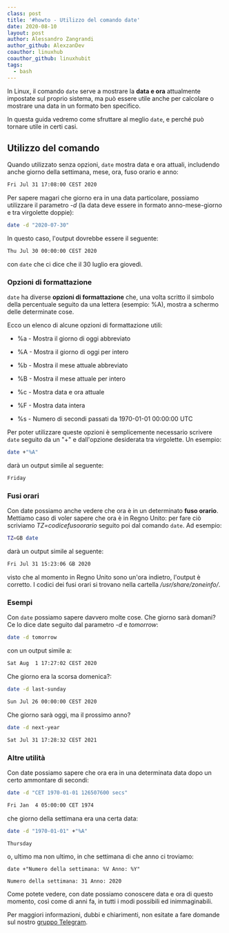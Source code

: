 ```yaml
---
class: post
title: '#howto - Utilizzo del comando date'
date: 2020-08-10
layout: post
author: Alessandro Zangrandi
author_github: AlexzanDev
coauthor: linuxhub
coauthor_github: linuxhubit
tags:
  - bash
---
```

In Linux, il comando `date` serve a mostrare la **data e ora** attualmente impostate sul proprio sistema, ma può essere utile anche per calcolare o mostrare una data in un formato ben specifico.

In questa guida vedremo come sfruttare al meglio `date`, e perché può tornare utile in certi casi.

## Utilizzo del comando

Quando utilizzato senza opzioni, `date` mostra data e ora attuali, includendo anche giorno della settimana, mese, ora, fuso orario e anno:

```bash
Fri Jul 31 17:08:00 CEST 2020
```

Per sapere magari che giorno era in una data particolare, possiamo utilizzare il parametro *-d* (la data deve essere in formato anno-mese-giorno e tra virgolette doppie):

```bash
date -d "2020-07-30"
```

In questo caso, l'output dovrebbe essere il seguente:

```bash
Thu Jul 30 00:00:00 CEST 2020
```

con `date` che ci dice che il 30 luglio era giovedì.

### Opzioni di formattazione

`date` ha diverse **opzioni di formattazione** che, una volta scritto il simbolo della percentuale seguito da una lettera (esempio: %A), mostra a schermo delle determinate cose.

Ecco un elenco di alcune opzioni di formattazione utili:

- %a - Mostra il giorno di oggi abbreviato

- %A - Mostra il giorno di oggi per intero

- %b - Mostra il mese attuale abbreviato

- %B - Mostra il mese attuale per intero

- %c - Mostra data e ora attuale

- %F - Mostra data intera

- %s - Numero di secondi passati da 1970-01-01 00:00:00 UTC

Per poter utilizzare queste opzioni è semplicemente necessario scrivere `date` seguito da un "+" e dall'opzione desiderata tra virgolette. Un esempio:

```bash
date +"%A"
```

darà un output simile al seguente:

```bash
Friday
```

### Fusi orari

Con date possiamo anche vedere che ora è in un determinato **fuso orario**. Mettiamo caso di voler sapere che ora è in Regno Unito: per fare ciò scriviamo *TZ=codicefusoorario* seguito poi dal comando `date`. Ad esempio:

```bash
TZ=GB date
```

darà un output simile al seguente:

```bash
Fri Jul 31 15:23:06 GB 2020
```

visto che al momento in Regno Unito sono un'ora indietro, l'output è corretto. I codici dei fusi orari si trovano nella cartella */usr/share/zoneinfo/*.

### Esempi

Con `date` possiamo sapere davvero molte cose. Che giorno sarà domani? Ce lo dice date seguito dal parametro *-d* e *tomorrow*:

```bash
date -d tomorrow
```

con un output simile a:

```bash
Sat Aug  1 17:27:02 CEST 2020
```

Che giorno era la scorsa domenica?:

```bash
date -d last-sunday

Sun Jul 26 00:00:00 CEST 2020
```

Che giorno sarà oggi, ma il prossimo anno?

```bash
date -d next-year

Sat Jul 31 17:28:32 CEST 2021
```

### Altre utilità

Con date possiamo sapere che ora era in una determinata data dopo un certo ammontare di secondi:

```bash
date -d "CET 1970-01-01 126507600 secs"

Fri Jan  4 05:00:00 CET 1974
```

che giorno della settimana era una certa data:

```bash
date -d "1970-01-01" +"%A"

Thursday
```

o, ultimo ma non ultimo, in che settimana di che anno ci troviamo:

```
date +"Numero della settimana: %V Anno: %Y"

Numero della settimana: 31 Anno: 2020
```

Come potete vedere, con date possiamo conoscere data e ora di questo momento, così come di anni fa, in tutti i modi possibili ed inimmaginabili.

Per maggiori informazioni, dubbi e chiarimenti, non esitate a fare domande sul nostro [gruppo Telegram](https://t.me/linuxpeople).